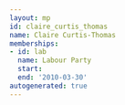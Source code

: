 ```yaml
---
layout: mp
id: claire_curtis_thomas
name: Claire Curtis-Thomas
memberships:
- id: lab
  name: Labour Party
  start: 
  end: '2010-03-30'
autogenerated: true
---
```

